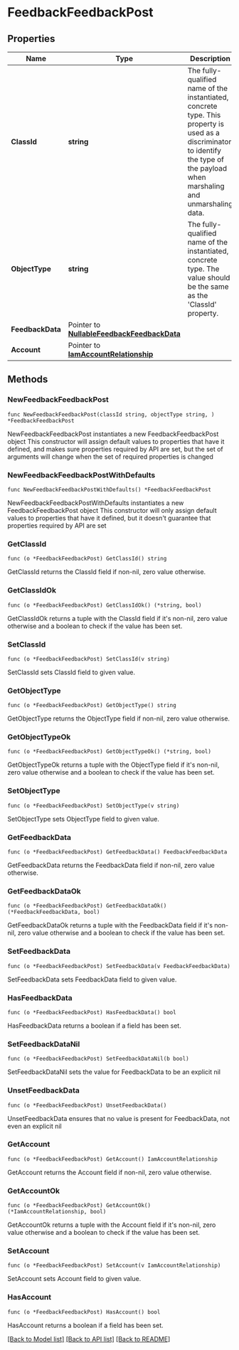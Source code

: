 # FeedbackFeedbackPost

## Properties

Name | Type | Description | Notes
------------ | ------------- | ------------- | -------------
**ClassId** | **string** | The fully-qualified name of the instantiated, concrete type. This property is used as a discriminator to identify the type of the payload when marshaling and unmarshaling data. | [default to "feedback.FeedbackPost"]
**ObjectType** | **string** | The fully-qualified name of the instantiated, concrete type. The value should be the same as the &#39;ClassId&#39; property. | [default to "feedback.FeedbackPost"]
**FeedbackData** | Pointer to [**NullableFeedbackFeedbackData**](FeedbackFeedbackData.md) |  | [optional] 
**Account** | Pointer to [**IamAccountRelationship**](IamAccountRelationship.md) |  | [optional] 

## Methods

### NewFeedbackFeedbackPost

`func NewFeedbackFeedbackPost(classId string, objectType string, ) *FeedbackFeedbackPost`

NewFeedbackFeedbackPost instantiates a new FeedbackFeedbackPost object
This constructor will assign default values to properties that have it defined,
and makes sure properties required by API are set, but the set of arguments
will change when the set of required properties is changed

### NewFeedbackFeedbackPostWithDefaults

`func NewFeedbackFeedbackPostWithDefaults() *FeedbackFeedbackPost`

NewFeedbackFeedbackPostWithDefaults instantiates a new FeedbackFeedbackPost object
This constructor will only assign default values to properties that have it defined,
but it doesn't guarantee that properties required by API are set

### GetClassId

`func (o *FeedbackFeedbackPost) GetClassId() string`

GetClassId returns the ClassId field if non-nil, zero value otherwise.

### GetClassIdOk

`func (o *FeedbackFeedbackPost) GetClassIdOk() (*string, bool)`

GetClassIdOk returns a tuple with the ClassId field if it's non-nil, zero value otherwise
and a boolean to check if the value has been set.

### SetClassId

`func (o *FeedbackFeedbackPost) SetClassId(v string)`

SetClassId sets ClassId field to given value.


### GetObjectType

`func (o *FeedbackFeedbackPost) GetObjectType() string`

GetObjectType returns the ObjectType field if non-nil, zero value otherwise.

### GetObjectTypeOk

`func (o *FeedbackFeedbackPost) GetObjectTypeOk() (*string, bool)`

GetObjectTypeOk returns a tuple with the ObjectType field if it's non-nil, zero value otherwise
and a boolean to check if the value has been set.

### SetObjectType

`func (o *FeedbackFeedbackPost) SetObjectType(v string)`

SetObjectType sets ObjectType field to given value.


### GetFeedbackData

`func (o *FeedbackFeedbackPost) GetFeedbackData() FeedbackFeedbackData`

GetFeedbackData returns the FeedbackData field if non-nil, zero value otherwise.

### GetFeedbackDataOk

`func (o *FeedbackFeedbackPost) GetFeedbackDataOk() (*FeedbackFeedbackData, bool)`

GetFeedbackDataOk returns a tuple with the FeedbackData field if it's non-nil, zero value otherwise
and a boolean to check if the value has been set.

### SetFeedbackData

`func (o *FeedbackFeedbackPost) SetFeedbackData(v FeedbackFeedbackData)`

SetFeedbackData sets FeedbackData field to given value.

### HasFeedbackData

`func (o *FeedbackFeedbackPost) HasFeedbackData() bool`

HasFeedbackData returns a boolean if a field has been set.

### SetFeedbackDataNil

`func (o *FeedbackFeedbackPost) SetFeedbackDataNil(b bool)`

 SetFeedbackDataNil sets the value for FeedbackData to be an explicit nil

### UnsetFeedbackData
`func (o *FeedbackFeedbackPost) UnsetFeedbackData()`

UnsetFeedbackData ensures that no value is present for FeedbackData, not even an explicit nil
### GetAccount

`func (o *FeedbackFeedbackPost) GetAccount() IamAccountRelationship`

GetAccount returns the Account field if non-nil, zero value otherwise.

### GetAccountOk

`func (o *FeedbackFeedbackPost) GetAccountOk() (*IamAccountRelationship, bool)`

GetAccountOk returns a tuple with the Account field if it's non-nil, zero value otherwise
and a boolean to check if the value has been set.

### SetAccount

`func (o *FeedbackFeedbackPost) SetAccount(v IamAccountRelationship)`

SetAccount sets Account field to given value.

### HasAccount

`func (o *FeedbackFeedbackPost) HasAccount() bool`

HasAccount returns a boolean if a field has been set.


[[Back to Model list]](../README.md#documentation-for-models) [[Back to API list]](../README.md#documentation-for-api-endpoints) [[Back to README]](../README.md)


